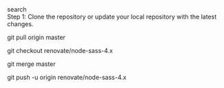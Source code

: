 <link rel="stylesheet" href="https://cdn.jsdelivr.net/npm/@algolia/algoliasearch-netlify-frontend@1/dist/algoliasearchNetlify.css" />
<script type="text/javascript" src="https://cdn.jsdelivr.net/npm/@algolia/algoliasearch-netlify-frontend@1/dist/algoliasearchNetlify.js"></script>
<script type="text/javascript">
  algoliasearchNetlify({
    appId: '949NYEDSIQ',
    apiKey: '4481f47882b21c3b05de5780fe166222',
    siteId: '865c330e-e1e9-40b8-8420-bf603640b0fe',
    branch: 'master',
    selector: 'div#search',
  });
</script>

<div id="search">search</div>
Step 1: Clone the repository or update your local repository with the latest changes.

git pull origin master


git checkout renovate/node-sass-4.x


git merge master




git push -u origin renovate/node-sass-4.x
